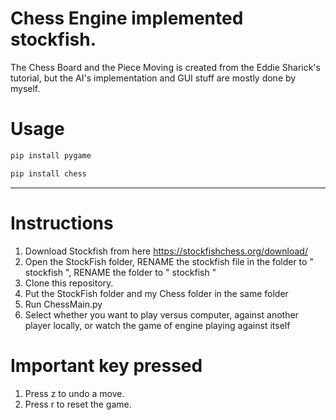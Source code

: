 # Chess Engine implemented stockfish. 
The Chess Board and the Piece Moving is created from the Eddie Sharick's tutorial, but the AI's implementation and GUI stuff are mostly done by myself.
# Usage
```bash
pip install pygame
```
```bash
pip install chess
```
--------------------
# Instructions
1. Download Stockfish from here https://stockfishchess.org/download/
2. Open the StockFish folder, RENAME the stockfish file in the folder to " stockfish ", RENAME the folder to " stockfish "
3. Clone this repository.
4. Put the StockFish folder and my Chess folder in the same folder
5. Run ChessMain.py
6. Select whether you want to play versus computer, against another player locally, or watch the game of engine playing against itself
# Important key pressed
1. Press z to undo a move.
2. Press r to reset the game.




